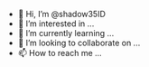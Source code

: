 - 👋 Hi, I’m @shadow35ID
- 👀 I’m interested in ...
- 🌱 I’m currently learning ...
- 💞️ I’m looking to collaborate on ...
- 📫 How to reach me ...

<!---
shadow35ID/shadow35ID is a ✨ special ✨ repository because its `README.md` (this file) appears on your GitHub profile.
You can click the Preview link to take a look at your changes.
--->
